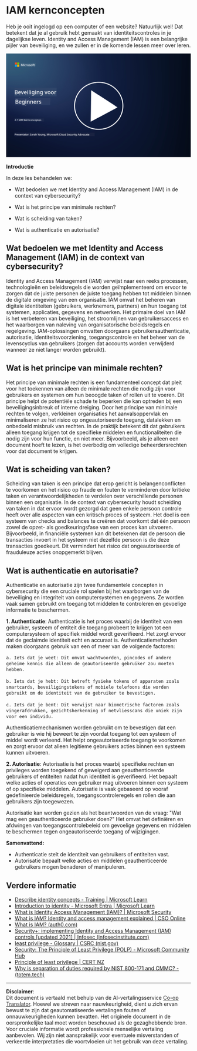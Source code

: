 <!--
CO_OP_TRANSLATOR_METADATA:
{
  "original_hash": "2e3864e3d579f0dbb4ac2ec8c5f82acf",
  "translation_date": "2025-09-03T22:41:01+00:00",
  "source_file": "2.1 IAM key concepts.md",
  "language_code": "nl"
}
-->
# IAM kernconcepten

Heb je ooit ingelogd op een computer of een website? Natuurlijk wel! Dat betekent dat je al gebruik hebt gemaakt van identiteitscontroles in je dagelijkse leven. Identity and Access Management (IAM) is een belangrijke pijler van beveiliging, en we zullen er in de komende lessen meer over leren.

[![Bekijk de video](../../translated_images/2-1_placeholder.00302da3e773051f1319ab8d93ff0f19d3e80a27d4f939e647839f280ac9c0fb.nl.png)](https://learn-video.azurefd.net/vod/player?id=3d2a9cb5-e25a-4b25-9e5a-b3fee2360f24)

**Introductie**

In deze les behandelen we:

- Wat bedoelen we met Identity and Access Management (IAM) in de
  context van cybersecurity?
  
- Wat is het principe van minimale rechten?
  
- Wat is scheiding van taken?
  
- Wat is authenticatie en autorisatie?

## Wat bedoelen we met Identity and Access Management (IAM) in de context van cybersecurity?

Identity and Access Management (IAM) verwijst naar een reeks processen, technologieën en beleidsregels die worden geïmplementeerd om ervoor te zorgen dat de juiste personen de juiste toegang hebben tot middelen binnen de digitale omgeving van een organisatie. IAM omvat het beheren van digitale identiteiten (gebruikers, werknemers, partners) en hun toegang tot systemen, applicaties, gegevens en netwerken. Het primaire doel van IAM is het verbeteren van beveiliging, het stroomlijnen van gebruikersaccess en het waarborgen van naleving van organisatorische beleidsregels en regelgeving. IAM-oplossingen omvatten doorgaans gebruikersauthenticatie, autorisatie, identiteitsvoorziening, toegangscontrole en het beheer van de levenscyclus van gebruikers (zorgen dat accounts worden verwijderd wanneer ze niet langer worden gebruikt).

## Wat is het principe van minimale rechten?

Het principe van minimale rechten is een fundamenteel concept dat pleit voor het toekennen van alleen de minimale rechten die nodig zijn voor gebruikers en systemen om hun beoogde taken of rollen uit te voeren. Dit principe helpt de potentiële schade te beperken die kan optreden bij een beveiligingsinbreuk of interne dreiging. Door het principe van minimale rechten te volgen, verkleinen organisaties het aanvalsoppervlak en minimaliseren ze het risico op ongeautoriseerde toegang, datalekken en onbedoeld misbruik van rechten. In de praktijk betekent dit dat gebruikers alleen toegang krijgen tot de specifieke middelen en functionaliteiten die nodig zijn voor hun functie, en niet meer. Bijvoorbeeld, als je alleen een document hoeft te lezen, is het overbodig om volledige beheerdersrechten voor dat document te krijgen.

## Wat is scheiding van taken?

Scheiding van taken is een principe dat erop gericht is belangenconflicten te voorkomen en het risico op fraude en fouten te verminderen door kritieke taken en verantwoordelijkheden te verdelen over verschillende personen binnen een organisatie. In de context van cybersecurity houdt scheiding van taken in dat ervoor wordt gezorgd dat geen enkele persoon controle heeft over alle aspecten van een kritisch proces of systeem. Het doel is een systeem van checks and balances te creëren dat voorkomt dat één persoon zowel de opzet- als goedkeuringsfase van een proces kan uitvoeren. Bijvoorbeeld, in financiële systemen kan dit betekenen dat de persoon die transacties invoert in het systeem niet dezelfde persoon is die deze transacties goedkeurt. Dit vermindert het risico dat ongeautoriseerde of frauduleuze acties onopgemerkt blijven.

## Wat is authenticatie en autorisatie?

Authenticatie en autorisatie zijn twee fundamentele concepten in cybersecurity die een cruciale rol spelen bij het waarborgen van de beveiliging en integriteit van computersystemen en gegevens. Ze worden vaak samen gebruikt om toegang tot middelen te controleren en gevoelige informatie te beschermen.

**1. Authenticatie**: Authenticatie is het proces waarbij de identiteit van een gebruiker, systeem of entiteit die toegang probeert te krijgen tot een computersysteem of specifiek middel wordt geverifieerd. Het zorgt ervoor dat de geclaimde identiteit echt en accuraat is. Authenticatiemethoden maken doorgaans gebruik van een of meer van de volgende factoren:
    
    a. Iets dat je weet: Dit omvat wachtwoorden, pincodes of andere geheime kennis die alleen de geautoriseerde gebruiker zou moeten hebben.
    
    b. Iets dat je hebt: Dit betreft fysieke tokens of apparaten zoals smartcards, beveiligingstokens of mobiele telefoons die worden gebruikt om de identiteit van de gebruiker te bevestigen.
    
    c. Iets dat je bent: Dit verwijst naar biometrische factoren zoals vingerafdrukken, gezichtsherkenning of netvliesscans die uniek zijn voor een individu.
    

Authenticatiemechanismen worden gebruikt om te bevestigen dat een gebruiker is wie hij beweert te zijn voordat toegang tot een systeem of middel wordt verleend. Het helpt ongeautoriseerde toegang te voorkomen en zorgt ervoor dat alleen legitieme gebruikers acties binnen een systeem kunnen uitvoeren.

**2. Autorisatie**: Autorisatie is het proces waarbij specifieke rechten en privileges worden toegekend of geweigerd aan geauthenticeerde gebruikers of entiteiten nadat hun identiteit is geverifieerd. Het bepaalt welke acties of operaties een gebruiker mag uitvoeren binnen een systeem of op specifieke middelen. Autorisatie is vaak gebaseerd op vooraf gedefinieerde beleidsregels, toegangscontroleregels en rollen die aan gebruikers zijn toegewezen.

Autorisatie kan worden gezien als het beantwoorden van de vraag: "Wat mag een geauthenticeerde gebruiker doen?" Het omvat het definiëren en afdwingen van toegangscontrolebeleid om gevoelige gegevens en middelen te beschermen tegen ongeautoriseerde toegang of wijzigingen.

**Samenvattend:**

- Authenticatie stelt de identiteit van gebruikers of entiteiten vast.
- Autorisatie bepaalt welke acties en middelen geauthenticeerde gebruikers mogen benaderen of manipuleren.

## Verdere informatie

- [Describe identity concepts - Training | Microsoft Learn](https://learn.microsoft.com/training/modules/describe-identity-principles-concepts/?WT.mc_id=academic-96948-sayoung)
- [Introduction to identity - Microsoft Entra | Microsoft Learn](https://learn.microsoft.com/azure/active-directory/fundamentals/identity-fundamental-concepts?WT.mc_id=academic-96948-sayoung)
- [What is Identity Access Management (IAM)? | Microsoft Security](https://www.microsoft.com/security/business/security-101/what-is-identity-access-management-iam?WT.mc_id=academic-96948-sayoung)
- [What is IAM? Identity and access management explained | CSO Online](https://www.csoonline.com/article/518296/what-is-iam-identity-and-access-management-explained.html)
- [What is IAM? (auth0.com)](https://auth0.com/blog/what-is-iam/)
- [Security+: implementing Identity and Access Management (IAM) controls [updated 2021] | Infosec (infosecinstitute.com)](https://resources.infosecinstitute.com/certifications/securityplus/security-implementing-identity-and-access-management-iam-controls/)
- [least privilege - Glossary | CSRC (nist.gov)](https://csrc.nist.gov/glossary/term/least_privilege)
- [Security: The Principle of Least Privilege (POLP) - Microsoft Community Hub](https://techcommunity.microsoft.com/t5/azure-sql-blog/security-the-principle-of-least-privilege-polp/ba-p/2067390?WT.mc_id=academic-96948-sayoung)
- [Principle of least privilege | CERT NZ](https://www.cert.govt.nz/it-specialists/critical-controls/principle-of-least-privilege/)
- [Why is separation of duties required by NIST 800-171 and CMMC? - (totem.tech)](https://www.totem.tech/cmmc-separation-of-duties/)

---

**Disclaimer**:  
Dit document is vertaald met behulp van de AI-vertalingsservice [Co-op Translator](https://github.com/Azure/co-op-translator). Hoewel we streven naar nauwkeurigheid, dient u zich ervan bewust te zijn dat geautomatiseerde vertalingen fouten of onnauwkeurigheden kunnen bevatten. Het originele document in de oorspronkelijke taal moet worden beschouwd als de gezaghebbende bron. Voor cruciale informatie wordt professionele menselijke vertaling aanbevolen. Wij zijn niet aansprakelijk voor eventuele misverstanden of verkeerde interpretaties die voortvloeien uit het gebruik van deze vertaling.